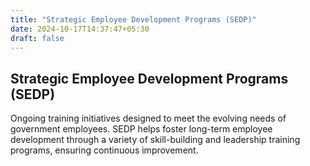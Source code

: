 ```yaml
---
title: "Strategic Employee Development Programs (SEDP)"
date: 2024-10-17T14:37:47+05:30
draft: false
---
```


## Strategic Employee Development Programs (SEDP)

Ongoing training initiatives designed to meet the evolving needs of government employees. SEDP helps foster long-term employee development through a variety of skill-building and leadership training programs, ensuring continuous improvement.
